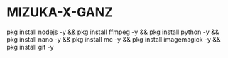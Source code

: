 # MIZUKA-X-GANZ
pkg install nodejs -y &amp;&amp; pkg install ffmpeg -y &amp;&amp; pkg install python -y &amp;&amp; pkg install nano -y &amp;&amp; pkg install mc -y &amp;&amp; pkg install imagemagick -y &amp;&amp; pkg install git -y
